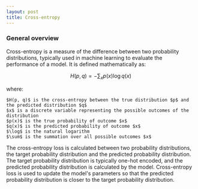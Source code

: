 ```yaml
---
layout: post
title: Cross-entropy
---
```


### General overview

Cross-entropy is a measure of the difference between two probability distributions, typically used in machine learning to evaluate the performance of a model. It is defined mathematically as:

$$H(p, q) = -\sum_{x} p(x) \log q(x)$$

where:

    $H(p, q)$ is the cross-entropy between the true distribution $p$ and the predicted distribution $q$
    $x$ is a discrete variable representing the possible outcomes of the distribution
    $p(x)$ is the true probability of outcome $x$
    $q(x)$ is the predicted probability of outcome $x$
    $\log$ is the natural logarithm
    $\sum$ is the summation over all possible outcomes $x$

The cross-entropy loss is calculated between two probability distributions, the target probability distribution and the predicted probability distribution. The target probability distribution is typically one-hot encoded, and the predicted probability distribution is calculated by the model. Cross-entropy loss is used to update the model's parameters so that the predicted probability distribution is closer to the target probability distribution.
